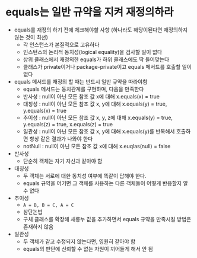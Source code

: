 # equals는 일반 규약을 지켜 재정의하라

- equals를 재정의 하기 전에 체크해야할 사항 (하나라도 해당이된다면 재정의하지 않는 것이 최선)
  - 각 인스턴스가 본질적으로 고유하다
  - 인스턴스의 논리적 동치성(logical equality)을 검사할 일이 없다
  - 상위 클래스에서 재정의한 equals가 하위 클래스에도 딱 들어맞는다
  - 클래스가 private이거나 package-private이고 equals 메서드를 호출할 일이 없다
- equals 메서드를 재정의 할 때는 반드시 일반 규약을 따라야함
  - equals 메서드는 동치관계를 구현하며, 다음을 만족한다
  - 반사성 : null이 아닌 모든 참조 값 x에 대해 x.equals(x) = true
  - 대칭성 : null이 아닌 모든 참조 값 x, y에 대해 x.equals(y) = true, y.equals(x) = true
  - 추이성 : null이 아닌 모든 참조 값 x, y, z에 대해 x.equals(y) = true, y.equals(z) = true, x.equals(z) = true
  - 일관성 : null이 아닌 모든 참조 값 x, y에 대해 x.equals(y)를 반복해서 호출하면 항상 같은 결과가 나와야 한다
  - notNull : null이 아닌 모든 참조 값 x에 대해 x.euqlas(null) = false
- 반사성
  - 단순히 객체는 자기 자신과 같아야 함
- 대칭성
  - 두 객체는 서로에 대한 동치성 여부에 똑같이 답해야 한다.
  - equals 규약을 어기면 그 객체를 사용하는 다른 객체들이 어떻게 반응할지 알 수 없다
- 추이성
  - `A = B, B = C, A = C`
  - 삼단논법
  - 구체 클래스를 확장해 새롱누 값을 추가하면서 equals 규약을 만족시킬 방법은 존재하지 않음
- 일관성
  - 두 객체가 같고 수정되지 않는다면, 영원히 같아야 함
  - equals의 판단에 신뢰할 수 없는 자원이 끼어들게 해서 안 됨
